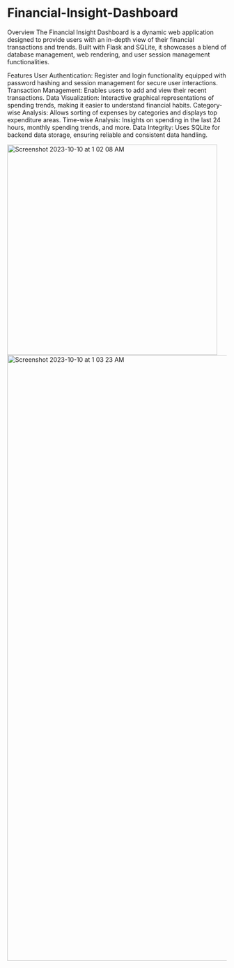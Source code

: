 # Financial-Insight-Dashboard

Overview
The Financial Insight Dashboard is a dynamic web application designed to provide users with an in-depth view of their financial transactions and trends. Built with Flask and SQLite, it showcases a blend of database management, web rendering, and user session management functionalities.

Features
User Authentication: Register and login functionality equipped with password hashing and session management for secure user interactions.
Transaction Management: Enables users to add and view their recent transactions.
Data Visualization: Interactive graphical representations of spending trends, making it easier to understand financial habits.
Category-wise Analysis: Allows sorting of expenses by categories and displays top expenditure areas.
Time-wise Analysis: Insights on spending in the last 24 hours, monthly spending trends, and more.
Data Integrity: Uses SQLite for backend data storage, ensuring reliable and consistent data handling.

<img width="482" alt="Screenshot 2023-10-10 at 1 02 08 AM" src="https://github.com/aartisandeep/Financial-Insight-Dashboard/assets/26575213/614fef47-2c29-4662-9f12-11598086333a">

<img width="1388" alt="Screenshot 2023-10-10 at 1 03 23 AM" src="https://github.com/aartisandeep/Financial-Insight-Dashboard/assets/26575213/f03f7e05-8e0f-4489-a851-0742847d0e1c">
